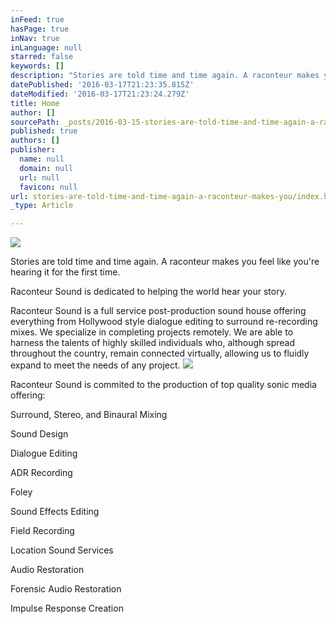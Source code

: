 ```yaml
---
inFeed: true
hasPage: true
inNav: true
inLanguage: null
starred: false
keywords: []
description: "Stories are told time and time again. A raconteur makes you feel like you’re hearing it for the first time.\_"
datePublished: '2016-03-17T21:23:35.815Z'
dateModified: '2016-03-17T21:23:24.279Z'
title: Home
author: []
sourcePath: _posts/2016-03-15-stories-are-told-time-and-time-again-a-raconteur-makes-you.md
published: true
authors: []
publisher:
  name: null
  domain: null
  url: null
  favicon: null
url: stories-are-told-time-and-time-again-a-raconteur-makes-you/index.html
_type: Article

---
```

![](https://the-grid-user-content.s3-us-west-2.amazonaws.com/cd9df15b-ed0d-4b57-920d-ca1a49f1e1db.png)

Stories are told time and time again. A raconteur makes you feel like you're hearing it for the first time. 

Raconteur Sound is dedicated to helping the world hear your story.

Raconteur Sound is a full service post-production sound house offering everything from Hollywood style dialogue editing to surround re-recording mixes. We specialize in completing projects remotely. We are able to harness the talents of highly skilled individuals who, although spread throughout the country, remain connected virtually, allowing us to fluidly expand to meet the needs of any project.
![](https://s3-us-west-2.amazonaws.com/the-grid-img/p/c524e81de8ea5ef6c25ffed61bb69a0a14eba191.jpg)

Raconteur Sound is commited to the production of top quality sonic media offering:

Surround, Stereo, and Binaural Mixing

Sound Design

Dialogue Editing

ADR Recording

Foley

Sound Effects Editing

Field Recording

Location Sound Services

Audio Restoration

Forensic Audio Restoration

Impulse Response Creation